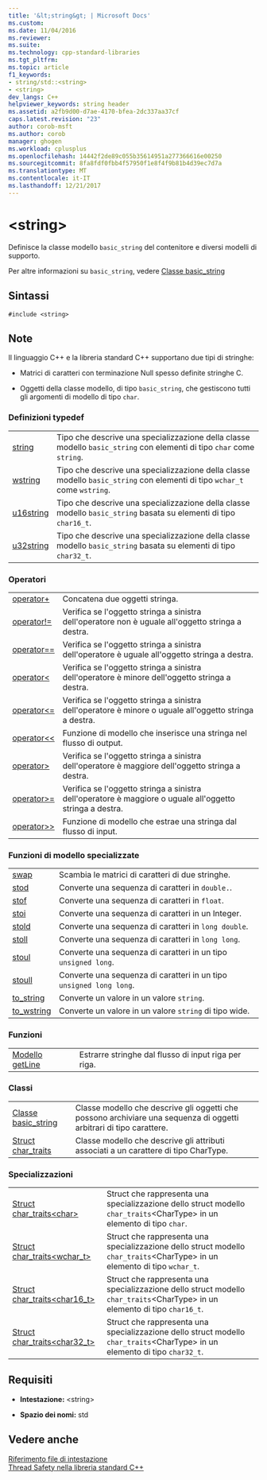 ```yaml
---
title: '&lt;string&gt; | Microsoft Docs'
ms.custom: 
ms.date: 11/04/2016
ms.reviewer: 
ms.suite: 
ms.technology: cpp-standard-libraries
ms.tgt_pltfrm: 
ms.topic: article
f1_keywords:
- string/std::<string>
- <string>
dev_langs: C++
helpviewer_keywords: string header
ms.assetid: a2fb9d00-d7ae-4170-bfea-2dc337aa37cf
caps.latest.revision: "23"
author: corob-msft
ms.author: corob
manager: ghogen
ms.workload: cplusplus
ms.openlocfilehash: 14442f2de89c055b35614951a277366616e00250
ms.sourcegitcommit: 8fa8fdf0fbb4f57950f1e8f4f9b81b4d39ec7d7a
ms.translationtype: MT
ms.contentlocale: it-IT
ms.lasthandoff: 12/21/2017
---
```

# <a name="ltstringgt"></a>&lt;string&gt;
Definisce la classe modello `basic_string` del contenitore e diversi modelli di supporto.  
  
 Per altre informazioni su `basic_string`, vedere [Classe basic_string](../standard-library/basic-string-class.md)  
  
## <a name="syntax"></a>Sintassi  
  
```  
#include <string>  
```  
  
## <a name="remarks"></a>Note  
 Il linguaggio C++ e la libreria standard C++ supportano due tipi di stringhe:  
  
-   Matrici di caratteri con terminazione Null spesso definite stringhe C.  
  
-   Oggetti della classe modello, di tipo `basic_string`, che gestiscono tutti gli argomenti di modello di tipo `char`.  
  
### <a name="typedefs"></a>Definizioni typedef  
  
|||  
|-|-|  
|[string](../standard-library/string-typedefs.md#string)|Tipo che descrive una specializzazione della classe modello `basic_string` con elementi di tipo `char` come `string`.|  
|[wstring](../standard-library/string-typedefs.md#wstring)|Tipo che descrive una specializzazione della classe modello `basic_string` con elementi di tipo `wchar_t` come `wstring`.|  
|[u16string](../standard-library/string-typedefs.md#u16string)|Tipo che descrive una specializzazione della classe modello `basic_string` basata su elementi di tipo `char16_t`.|  
|[u32string](../standard-library/string-typedefs.md#u32string)|Tipo che descrive una specializzazione della classe modello `basic_string` basata su elementi di tipo `char32_t`.|  
  
### <a name="operators"></a>Operatori  
  
|||  
|-|-|  
|[operator+](../standard-library/string-operators.md#op_add)|Concatena due oggetti stringa.|  
|[operator!=](../standard-library/string-operators.md#op_neq)|Verifica se l'oggetto stringa a sinistra dell'operatore non è uguale all'oggetto stringa a destra.|  
|[operator==](../standard-library/string-operators.md#op_eq_eq)|Verifica se l'oggetto stringa a sinistra dell'operatore è uguale all'oggetto stringa a destra.|  
|[operator<](../standard-library/string-operators.md#op_lt)|Verifica se l'oggetto stringa a sinistra dell'operatore è minore dell'oggetto stringa a destra.|  
|[operator<=](../standard-library/string-operators.md#op_lt_eq)|Verifica se l'oggetto stringa a sinistra dell'operatore è minore o uguale all'oggetto stringa a destra.|  
|[operator<\<](../standard-library/string-operators.md#op_lt_lt)|Funzione di modello che inserisce una stringa nel flusso di output.|  
|[operator>](../standard-library/string-operators.md#op_gt)|Verifica se l'oggetto stringa a sinistra dell'operatore è maggiore dell'oggetto stringa a destra.|  
|[operator>=](../standard-library/string-operators.md#op_gt_eq)|Verifica se l'oggetto stringa a sinistra dell'operatore è maggiore o uguale all'oggetto stringa a destra.|  
|[operator>> ](../standard-library/string-operators.md#op_gt_gt)|Funzione di modello che estrae una stringa dal flusso di input.|  
  
### <a name="specialized-template-functions"></a>Funzioni di modello specializzate  
  
|||  
|-|-|  
|[swap](../standard-library/string-functions.md#swap)|Scambia le matrici di caratteri di due stringhe.|  
|[stod](../standard-library/string-functions.md#stod)|Converte una sequenza di caratteri in `double.`.|  
|[stof](../standard-library/string-functions.md#stof)|Converte una sequenza di caratteri in `float`.|  
|[stoi](../standard-library/string-functions.md#stoi)|Converte una sequenza di caratteri in un Integer.|  
|[stold](../standard-library/string-functions.md#stold)|Converte una sequenza di caratteri in `long double`.|  
|[stoll](../standard-library/string-functions.md#stoll)|Converte una sequenza di caratteri in `long long`.|  
|[stoul](../standard-library/string-functions.md#stoul)|Converte una sequenza di caratteri in un tipo `unsigned long`.|  
|[stoull](../standard-library/string-functions.md#stoull)|Converte una sequenza di caratteri in un tipo `unsigned long long`.|  
|[to_string](../standard-library/string-functions.md#to_string)|Converte un valore in un valore `string`.|  
|[to_wstring](../standard-library/string-functions.md#to_wstring)|Converte un valore in un valore `string` di tipo wide.|  
  
### <a name="functions"></a>Funzioni  
  
|||  
|-|-|  
|[Modello getLine](../standard-library/string-functions.md#getline)|Estrarre stringhe dal flusso di input riga per riga.|  
  
### <a name="classes"></a>Classi  
  
|||  
|-|-|  
|[Classe basic_string](../standard-library/basic-string-class.md)|Classe modello che descrive gli oggetti che possono archiviare una sequenza di oggetti arbitrari di tipo carattere.|  
|[Struct char_traits](../standard-library/char-traits-struct.md)|Classe modello che descrive gli attributi associati a un carattere di tipo CharType.|  
  
### <a name="specializations"></a>Specializzazioni  
  
|||  
|-|-|  
|[Struct char_traits\<char>](../standard-library/char-traits-char-struct.md)|Struct che rappresenta una specializzazione dello struct modello `char_traits`\<CharType> in un elemento di tipo `char`.|  
|[Struct char_traits<wchar_t>](../standard-library/char-traits-wchar-t-struct.md)|Struct che rappresenta una specializzazione dello struct modello `char_traits`\<CharType> in un elemento di tipo `wchar_t`.|  
|[Struct char_traits<char16_t>](../standard-library/char-traits-char16-t-struct.md)|Struct che rappresenta una specializzazione dello struct modello `char_traits`\<CharType> in un elemento di tipo `char16_t`.|  
|[Struct char_traits<char32_t>](../standard-library/char-traits-char32-t-struct.md)|Struct che rappresenta una specializzazione dello struct modello `char_traits`\<CharType> in un elemento di tipo `char32_t`.|  
  
## <a name="requirements"></a>Requisiti  
  
- **Intestazione:** \<string>  
  
- **Spazio dei nomi:** std  
  
## <a name="see-also"></a>Vedere anche  
 [Riferimento file di intestazione](../standard-library/cpp-standard-library-header-files.md)   
 [Thread Safety nella libreria standard C++](../standard-library/thread-safety-in-the-cpp-standard-library.md)



